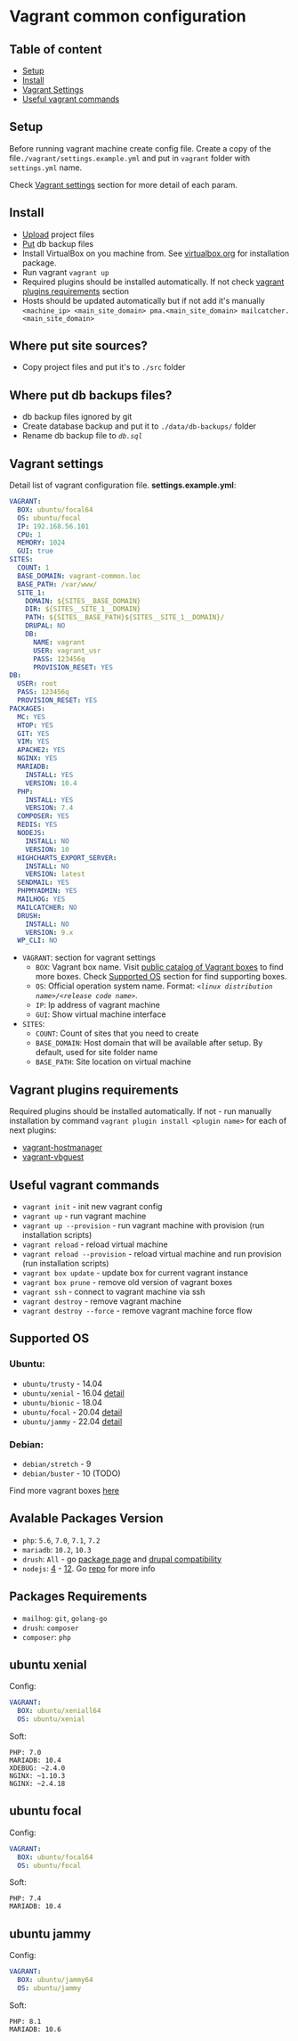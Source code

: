 # Vagrant common configuration

## Table of content
- [Setup](#setup)
- [Install](#install)
- [Vagrant Settings](#vagrant-settings)
- [Useful vagrant commands](#useful-vagrant-commands)

## Setup
Before running vagrant machine create config file.
Create a copy of the file`./vagrant/settings.example.yml` and put in `vagrant` folder with `settings.yml` name.

Check [Vagrant settings](#vagrant-settings) section for more detail of each param.

## Install
* [Upload](#site-src) project files
* [Put](#db-backups) db backup files
* Install VirtualBox on you machine from. See [virtualbox.org](https://www.virtualbox.org/) for installation package.
* Run vagrant `vagrant up`
* Required plugins should be installed automatically. If not check [vagrant plugins requirements](#vagrant-plugins-requirements) section
* Hosts should be updated automatically but if not add it's manually `<machine_ip> <main_site_domain> pma.<main_site_domain> mailcatcher.<main_site_domain>` 

## Where put site sources?
* Copy project files and put it's to `./src` folder

## Where put db backups files?
* db backup files ignored by git 
* Create database backup and put it to `./data/db-backups/` folder
* Rename db backup file to *`db.sql`*

## Vagrant settings
Detail list of vagrant configuration file. **settings.example.yml**:
```yaml
VAGRANT:
  BOX: ubuntu/focal64
  OS: ubuntu/focal
  IP: 192.168.56.101
  CPU: 1
  MEMORY: 1024
  GUI: true
SITES:
  COUNT: 1
  BASE_DOMAIN: vagrant-common.loc
  BASE_PATH: /var/www/
  SITE_1:
    DOMAIN: ${SITES__BASE_DOMAIN}
    DIR: ${SITES__SITE_1__DOMAIN}
    PATH: ${SITES__BASE_PATH}${SITES__SITE_1__DOMAIN}/
    DRUPAL: NO
    DB:
      NAME: vagrant
      USER: vagrant_usr
      PASS: 123456q
      PROVISION_RESET: YES
DB:
  USER: root
  PASS: 123456q
  PROVISION_RESET: YES
PACKAGES:
  MC: YES
  HTOP: YES
  GIT: YES
  VIM: YES
  APACHE2: YES
  NGINX: YES
  MARIADB:
    INSTALL: YES
    VERSION: 10.4
  PHP:
    INSTALL: YES
    VERSION: 7.4
  COMPOSER: YES
  REDIS: YES
  NODEJS:
    INSTALL: NO
    VERSION: 10
  HIGHCHARTS_EXPORT_SERVER:
    INSTALL: NO
    VERSION: latest
  SENDMAIL: YES
  PHPMYADMIN: YES
  MAILHOG: YES
  MAILCATCHER: NO
  DRUSH:
    INSTALL: NO
    VERSION: 9.x
  WP_CLI: NO
```

- `VAGRANT`: section for vagrant settings
    - `BOX`: Vagrant box name. Visit [public catalog of Vagrant boxes](https://app.vagrantup.com/boxes/search) to find more boxes. Check [Supported OS](#supported-os) section for find supporting boxes.
    - `OS`: Official operation system name. Format: *`<linux distribution name>/<release code name>`*.
    - `IP`: Ip address of vagrant machine
    - `GUI`: Show virtual machine interface
- `SITES`: 
    - `COUNT`: Count of sites that you need to create
    - `BASE_DOMAIN`: Host domain that will be available after setup. By default, used for site folder name
    - `BASE_PATH`: Site location on virtual machine

## Vagrant plugins requirements
Required plugins should be installed automatically. If not - run manually installation by command `vagrant plugin install <plugin name>` for each of next plugins:
 - [vagrant-hostmanager](https://github.com/devopsgroup-io/vagrant-hostmanager)
 - [vagrant-vbguest](https://github.com/dotless-de/vagrant-vbguest)

## Useful vagrant commands
* `vagrant init` - init new vagrant config  
* `vagrant up` - run vagrant machine
* `vagrant up --provision` - run vagrant machine with provision (run installation scripts)  
* `vagrant reload` - reload virtual machine
* `vagrant reload --provision` - reload virtual machine and run provision (run installation scripts)
* `vagrant box update` - update box for current vagrant instance 
* `vagrant box prune` - remove old version of vagrant boxes 
* `vagrant ssh` - connect to vagrant machine via ssh 
* `vagrant destroy` - remove vagrant machine
* `vagrant destroy --force` - remove vagrant machine force flow

## Supported OS
### Ubuntu:
* `ubuntu/trusty` - 14.04
* `ubuntu/xenial` - 16.04 [detail](#ubuntu-xenial)
* `ubuntu/bionic` - 18.04
* `ubuntu/focal`  - 20.04 [detail](#ubuntu-focal)
* `ubuntu/jammy`  - 22.04 [detail](#ubuntu-jammy)
### Debian:
* `debian/stretch` - 9
* `debian/buster` - 10 (TODO)

Find more vagrant boxes [here](https://app.vagrantup.com/boxes/search)

## Avalable Packages Version
* `php`: `5.6`, `7.0`, `7.1`, `7.2`
* `mariadb`: `10.2`, `10.3`
* `drush`: `All` - go [package page](https://packagist.org/packages/drush/drush) and [drupal compatibility](https://docs.drush.org/en/master/install/#drupal-compatibility)
* `nodejs`: [4](https://deb.nodesource.com/setup_4.x) - [12](https://deb.nodesource.com/setup_12.x). Go [repo](https://deb.nodesource.com/) for more info

## Packages Requirements 
* `mailhog`: `git`, `golang-go`
* `drush`: `composer`
* `composer`: `php`

## ubuntu xenial

Config:
```yaml
VAGRANT:
  BOX: ubuntu/xeniall64
  OS: ubuntu/xenial
```

Soft:
```text
PHP: 7.0
MARIADB: 10.4
XDEBUG: ~2.4.0
NGINX: ~1.10.3
NGINX: ~2.4.18
```

## ubuntu focal

Config:
```yaml
VAGRANT:
  BOX: ubuntu/focal64
  OS: ubuntu/focal
```

Soft:
```text
PHP: 7.4
MARIADB: 10.4
```
## ubuntu jammy

Config:
```yaml
VAGRANT:
  BOX: ubuntu/jammy64
  OS: ubuntu/jammy
```

Soft:
```text
PHP: 8.1
MARIADB: 10.6
```

